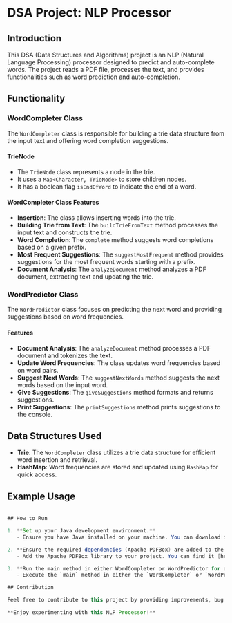 ﻿# DSA Project: NLP Processor

## Introduction

This DSA (Data Structures and Algorithms) project is an NLP (Natural Language Processing) processor designed to predict and auto-complete words. The project reads a PDF file, processes the text, and provides functionalities such as word prediction and auto-completion.

## Functionality

### WordCompleter Class

The `WordCompleter` class is responsible for building a trie data structure from the input text and offering word completion suggestions.

#### TrieNode

- The `TrieNode` class represents a node in the trie.
- It uses a `Map<Character, TrieNode>` to store children nodes.
- It has a boolean flag `isEndOfWord` to indicate the end of a word.

#### WordCompleter Class Features

- **Insertion**: The class allows inserting words into the trie.
- **Building Trie from Text**: The `buildTrieFromText` method processes the input text and constructs the trie.
- **Word Completion**: The `complete` method suggests word completions based on a given prefix.
- **Most Frequent Suggestions**: The `suggestMostFrequent` method provides suggestions for the most frequent words starting with a prefix.
- **Document Analysis**: The `analyzeDocument` method analyzes a PDF document, extracting text and updating the trie.

### WordPredictor Class

The `WordPredictor` class focuses on predicting the next word and providing suggestions based on word frequencies.

#### Features

- **Document Analysis**: The `analyzeDocument` method processes a PDF document and tokenizes the text.
- **Update Word Frequencies**: The class updates word frequencies based on word pairs.
- **Suggest Next Words**: The `suggestNextWords` method suggests the next words based on the input word.
- **Give Suggestions**: The `giveSuggestions` method formats and returns suggestions.
- **Print Suggestions**: The `printSuggestions` method prints suggestions to the console.

## Data Structures Used

- **Trie**: The `WordCompleter` class utilizes a trie data structure for efficient word insertion and retrieval.
- **HashMap**: Word frequencies are stored and updated using `HashMap` for quick access.

## Example Usage

```java

## How to Run

1. **Set up your Java development environment.**
   - Ensure you have Java installed on your machine. You can download it from [here](https://www.oracle.com/java/technologies/javase-downloads.html).

2. **Ensure the required dependencies (Apache PDFBox) are added to the project.**
   - Add the Apache PDFBox library to your project. You can find it [here](https://pdfbox.apache.org/download.cgi).

3. **Run the main method in either WordCompleter or WordPredictor for demonstration.**
   - Execute the `main` method in either the `WordCompleter` or `WordPredictor` class to demonstrate the NLP Processor.

## Contribution

Feel free to contribute to this project by providing improvements, bug reports, or additional features.

**Enjoy experimenting with this NLP Processor!**
